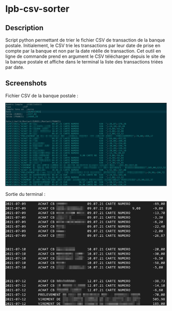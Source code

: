 # lpb-csv-sorter

## Description
Script python permettant de trier le fichier CSV de transaction de la banque postale. 
Initialement, le CSV trie les transactions par leur date de prise en compte par la banque et non par la date réèlle de transaction. Cet outil en ligne de commande prend en argument le CSV télécharger depuis le site de la banque postale et affiche dans le terminal la liste des transactions triées par date.

## Screenshots
Fichier CSV de la banque postale :


![screenshot du CSV de la banque postale](Images/CSV.png)

Sortie du terminal :


![screenshot du terminal](Images/output.png)

